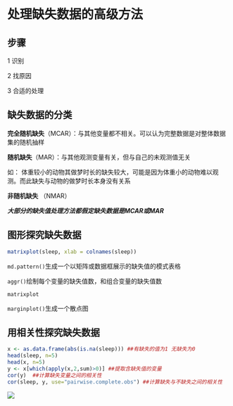 # 处理缺失数据的高级方法

## 步骤

1 识别

2 找原因

3 合适的处理



##  缺失数据的分类

**完全随机缺失**（MCAR）：与其他变量都不相关。可以认为完整数据是对整体数据集的随机抽样

**随机缺失**（MAR）：与其他观测变量有关，但与自己的未观测值无关   

如： 体重较小的动物其做梦时长的缺失较大，可能是因为体重小的动物难以观测。而此缺失与动物的做梦时长本身没有关系

**非随机缺失** （NMAR）

***大部分的缺失值处理方法都假定缺失数据是MCAR或MAR***



##  图形探究缺失数据

~~~R
matrixplot(sleep, xlab = colnames(sleep))
~~~



`md.pattern()`生成一个以矩阵或数据框展示的缺失值的模式表格



`aggr()`绘制每个变量的缺失值数，和组合变量的缺失值数



`matrixplot`



`marginplot()`生成一个散点图



## 用相关性探究缺失数据

~~~R
x <- as.data.frame(abs(is.na(sleep))) ##有缺失的值为1 无缺失为0
head(sleep, n=5)
head(x, n=5)
y <- x[which(apply(x,2,sum)>0)] ##提取含缺失值的变量
cor(y)  ##计算缺失变量之间的相关性
cor(sleep, y, use="pairwise.complete.obs") ##计算缺失与不缺失之间的相关性
~~~



![](https://i.loli.net/2018/09/13/5b9a1b80b4e62.jpg)

